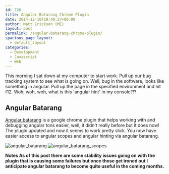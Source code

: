 ```yaml
---
id: 726
title: Angular Batarang Chrome Plugin
date: 2014-12-10T10:40:27+00:00
author: Matt Erickson (ME)
layout: post
permalink: /angular-batarang-chrome-plugin/
spacious_page_layout:
  - default_layout
categories:
  - Development
  - Javascript
  - Web
---
```

This morning I sat down at my computer to start work. Pull up our bug tracking system to see what is going on. Well, bug in the software, looks like something in angular. Pull up the page in the specified environment and hit f12. Woh, woh, woh, what is this 'angular hint' in my console?!?   

## Angular Batarang

<a href="https://chrome.google.com/webstore/detail/angularjs-batarang/ighdmehidhipcmcojjgiloacoafjmpfk?hl=en" title="Angular Batarang plugin" target="_blank">Angular batarang</a> is a google chrome plugin that helps working with and debugging angular tons easier, well, it didn't really before but it does now! The plugin updated and now it seems to work pretty slick. You now have easier access to angular scopes and angular hinting via angular batarang. 

<img src="https://raw.githubusercontent.com/Mutmatt/mutmatt.github.io/master/img/angular_batarang1.png?fit=750%2C750" alt="angular_batarang" class="alignnone size-large wp-image-728" data-recalc-dims="1" /> 

<img src="https://raw.githubusercontent.com/Mutmatt/mutmatt.github.io/master/img/angular_batarang_scopes-1024x137.png?fit=750%2C100" alt="angular_batarang_scopes" class="alignnone size-large wp-image-729" srcset="https://raw.githubusercontent.com/Mutmatt/mutmatt.github.io/master/img/angular_batarang_scopes.png?resize=300%2C40 300w, https://raw.githubusercontent.com/Mutmatt/mutmatt.github.io/master/img/angular_batarang_scopes.png?resize=1024%2C137 1024w, https://raw.githubusercontent.com/Mutmatt/mutmatt.github.io/master/img/angular_batarang_scopes.png?w=1262 1262w" sizes="(max-width: 300px) 100vw, 300px" data-recalc-dims="1" /> 

**Notes As of this post there are some stability issues going on with the plugin that is causing some failures but once those get ironed out I anticipate angular batarang to become quite useful in the coming months.**